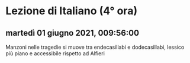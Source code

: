 

# Lezione di Italiano (4° ora)

## martedì 01 giugno 2021, 009:56:00

Manzoni nelle tragedie si muove tra endecasillabi e dodecasillabi, lessico più piano e accessibile rispetto ad Alfieri
<!--stackedit_data:
eyJoaXN0b3J5IjpbLTE3ODIwNDc0NTNdfQ==
-->